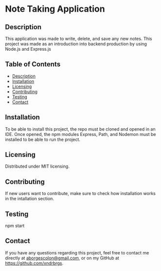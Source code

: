 
  
  # Note Taking Application

  ## Description

  This application was made to write, delete, and save any new notes. This project was made as an introduction into backend production by using Node.js and Express.js

  ## Table of Contents
  - [Description](#description)
  - [Installation](#installation)
  - [Licensing](#license)
  - [Contributing](#contribute)
  - [Testing](#tests)
  - [Contact](#contact)

  ## Installation
  To be able to install this project, the repo must be cloned and opened in an IDE. Once opened, the npm modules Express, Path, and Nodemon must be installed to be able to run the project.

  ## Licensing
  Distributed under MIT licensing. 

  ## Contributing
  If new users want to contribute, make sure to check how installation works in the intallation section.

  ## Testing
  npm start

  ## Contact
  If you have any questions regarding this project, feel free to contact me directly at aborgescolon@gmail.com, or on my GitHub at https://github.com/xndrbrgs.
